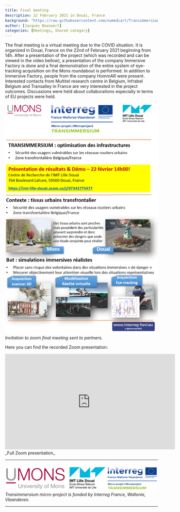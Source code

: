```yaml
---
title: Final meeting
description: 22 February 2021 in Douai, France
background: "https://raw.githubusercontent.com/numediart/Transimmersium/main/assets/img/trans_logo.jpg?ixlib=rb-1.2.1&ixid=eyJhcHBfaWQiOjEyMDd9&auto=format&fit=crop&w=1200&q=80"
author: [Jacques Boonaert]
categories: [Meetings, Shared category]
---
```


The final meeting is a virtual meeting due to the COVID situation. It is organized in Douai, France on the 22nd of February 2021 beginning from 14h. After a presentation of the project (which was recorded and can be viewed in the video bellow), a presentation of the company Immersive Factory is done and a final demonstration of the entire system of eye-tracking acquisition on the Mons roundabout is performed. 
In addition to Immersive Factory, people from the company HommAR were present. Interested contacts from Multitel research centre in Belgium, Infrabel Belgium and Transalley in France are very interested in the project outcomes. Discussions were held about collaborations especially in terms of EU projects were held. 

![Project partners](https://raw.githubusercontent.com/numediart/Transimmersium/main/assets/img/final_meeting.png)
_Invitation to zoom final meeting sent to partners._

Here you can find the recorded Zoom presentation: 

<iframe width="560" height="315" src="https://www.youtube.com/embed/Xza-ho7cXpQ" frameborder="0" allow="accelerometer; autoplay; clipboard-write; encrypted-media; gyroscope; picture-in-picture" allowfullscreen></iframe>
_Full Zoom presentation_

---

![Project partners](https://raw.githubusercontent.com/numediart/Transimmersium/main/assets/img/trans_partners.jpg)
_Transimmersium micro-project is funded by Interreg France, Wallonie, Vlaanderen._

---
